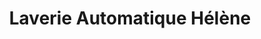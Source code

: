 ---
title: "Laverie Automatique Hélène"
url: /cambo-les-bains/laverie-automatique-helene/
shop: blanchisserie
---